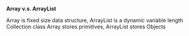 **Array v.s. ArrayList**

Array is fixed size data structure, ArrayList is a dynamic variable length Collection class
Array stores primitives, ArrayList stores Objects